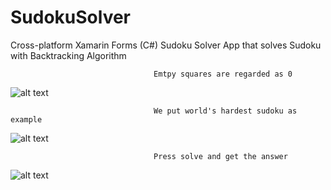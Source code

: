 # SudokuSolver
Cross-platform Xamarin Forms (C#) Sudoku Solver App that solves Sudoku with Backtracking Algorithm

                                    Emtpy squares are regarded as 0 
![alt text](https://github.com/unobatbayar/sudokusolver/blob/master/readme-images/initial.png) 

                                    We put world's hardest sudoku as example
![alt text](https://github.com/unobatbayar/sudokusolver/blob/master/readme-images/hardest_problem.png)

                                    Press solve and get the answer
![alt text](https://github.com/unobatbayar/sudokusolver/blob/master/readme-images/solved.png)

